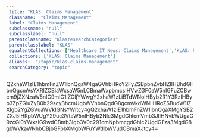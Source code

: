 ```yaml
--- 
 title: "KLAS: Claims Management" 
 classname:  "Claims_Management" 
 label: "Claims Management" 
 subclassname: "null" 
 subclasslabel: "null" 
 parentclassname: "KlasresearchCategories" 
 parentclasslabel: "KLAS" 
 equalentCollections: ['Healthcare IT News: Claims Management','KLAS: Payer Claims & Administration Platforms'] 
 collections: ['KLAS: Claims Management']
 aliases:  "/topic/klas-claims-management"  
 searchCategory: "topic" 
---
```

Q2xhaW1zIE1hbmFnZW1lbnQgaW4gaGVhbHRoY2FyZSBpbnZvbHZlIHBhdGllbnQgcmVsYXRlZCBiaWxsaW5nLCBmaWxpbmcsIHVwZGF0aW5nIGFuZCBwcm9jZXNzaW5nIG9mIG1lZGljYWwgY2xhaW1zLiBTdWNoIHByb2R1Y3RzIHByb3ZpZGluZyB0b29scyBhcmUgbWVhbnQgdG8gcmVkdWNlIHRoZSBudW1iZXIgb2YgZGVuaWVkIGNsYWltcy4gQ2xhaW1zIE1hbmFnZW1lbnQgaXMgYSB2ZXJ5IHRpbWUgY29uc3VtaW5nIHByb2Nlc3MgdGhlcmVmb3JlIHNvbWUgaG9zcGl0YWxzIG9wdCBmb3Igb3V0c291cmNpbmcgdGhlc2UgdGFza3MgdG8gbWVkaWNhbCBjbGFpbXMgbWFuYWdlbWVudCBmaXJtcy4=
